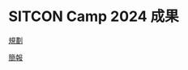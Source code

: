 # SITCON Camp 2024 成果

[規劃](https://docs.google.com/document/d/1-1Teu1C_obq8N1IWqrC9vdMHtpRS_5OmhJ5J1-neWBs/edit#heading=h.zfrr7n4cw35s)

[簡報](https://www.canva.com/design/DAGLcBeGOXk/QTN1aMTkL7b9I59gzEqCeQ/edit)